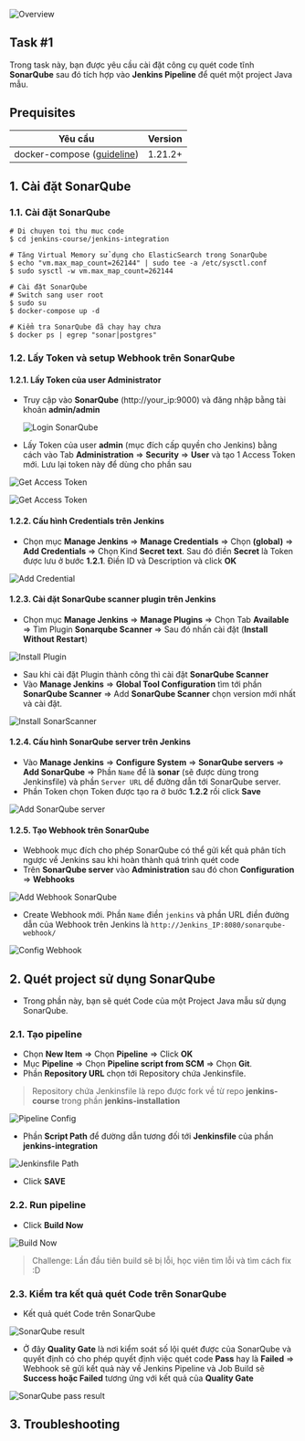 ![Overview](https://github.com/hoabka/jenkins-course/blob/master/jenkins-integration/images/overview.png)  
  
## Task #1
Trong task này, bạn được yêu cầu cài đặt công cụ quét code tĩnh **SonarQube** sau đó tích hợp vào **Jenkins Pipeline** để quét một project Java mẫu.
## Prequisites  
| Yêu cầu |  Version|  
|--|--|  
| docker-compose ([guideline](https://docs.docker.com/compose/install/#alternative-install-options)) | 1.21.2+ |  

## 1. Cài đặt SonarQube
### 1.1.  Cài đặt SonarQube
```console
# Di chuyen toi thu muc code
$ cd jenkins-course/jenkins-integration

# Tăng Virtual Memory sử dụng cho ElasticSearch trong SonarQube 
$ echo "vm.max_map_count=262144" | sudo tee -a /etc/sysctl.conf
$ sudo sysctl -w vm.max_map_count=262144 

# Cài đặt SonarQube
# Switch sang user root
$ sudo su
$ docker-compose up -d

# Kiểm tra SonarQube đã chạy hay chưa
$ docker ps | egrep "sonar|postgres" 
``` 
### 1.2.  Lấy Token và setup Webhook trên SonarQube
#### 1.2.1. Lấy Token của user Administrator
- Truy cập vào **SonarQube** (http://your_ip:9000) và đăng nhập bằng tài khoản **admin/admin**

  ![Login SonarQube](https://github.com/hoabka/jenkins-course/blob/master/jenkins-integration/images/loginSonarQube.JPG)  
  
- Lấy Token của user **admin** (mục đích cấp quyền cho Jenkins) bằng cách vào Tab **Administration** => **Security** => **User**  và tạo 1 Access Token mới. Lưu lại token này để dùng cho phần sau

![Get Access Token](https://github.com/hoabka/jenkins-course/blob/master/jenkins-integration/images/createToken_1.JPG)

![Get Access Token](https://github.com/hoabka/jenkins-course/blob/master/jenkins-integration/images/createToken_2.JPG)

#### 1.2.2. Cấu hình Credentials trên Jenkins  
- Chọn mục **Manage Jenkins** => **Manage Credentials** => Chọn **(global)** => **Add Credentials** => Chọn Kind **Secret text**. Sau đó điền **Secret** là Token được lưu ở bước **1.2.1**. Điền ID và Description và click **OK**

![Add Credential](https://github.com/hoabka/jenkins-course/blob/master/jenkins-integration/images/addCredentialSonar.JPG)

#### 1.2.3. Cài đặt SonarQube scanner plugin trên Jenkins
- Chọn mục **Manage Jenkins** => **Manage Plugins** => Chọn Tab **Available** => Tìm Plugin **Sonarqube Scanner** => Sau đó nhấn cài đặt (**Install Without Restart**)

![Install Plugin](https://github.com/hoabka/jenkins-course/blob/master/jenkins-integration/images/pluginSonarQube.JPG)

- Sau khi cài đặt Plugin thành công thì cài đặt **SonarQube Scanner**
- Vào  **Manage Jenkins** => **Global Tool Configuration**  tìm tới phần **SonarQube Scanner** => Add **SonarQube Scanner** chọn version mới nhất và cài đặt.

![Install SonarScanner](https://github.com/hoabka/jenkins-course/blob/master/jenkins-integration/images/installSonarQube.JPG)

#### 1.2.4. Cấu hình SonarQube server trên Jenkins
- Vào **Manage Jenkins**  => **Configure System** => **SonarQube servers** => **Add SonarQube** => Phần `Name` để là **sonar** (sẽ được dùng trong Jenkinsfile) và phần `Server URL` dể đường dẫn tới SonarQube server.
- Phần Token chọn Token được tạo ra ở bước **1.2.2** rồi click **Save**

![Add SonarQube server](https://github.com/hoabka/jenkins-course/blob/master/jenkins-integration/images/addSonarQubeServer.JPG)

#### 1.2.5. Tạo Webhook trên SonarQube
- Webhook mục đích cho phép SonarQube có thể gửi kết quả phân tích ngược về Jenkins sau khi hoàn thành quá trình quét code
- Trên **SonarQube server** vào **Administration** sau đó chon **Configuration** => **Webhooks** 

![Add Webhook SonarQube](https://github.com/hoabka/jenkins-course/blob/master/jenkins-integration/images/addWebhookSonar.JPG)

- Create Webhook mới. Phần `Name` điền `jenkins` và phần URL điền đường dẫn của Webhook trên Jenkins là `http://Jenkins_IP:8080/sonarqube-webhook/` 

![Config Webhook](https://github.com/hoabka/jenkins-course/blob/master/jenkins-integration/images/configWebhook.JPG)

## 2. Quét project sử dụng SonarQube
- Trong phần này, bạn sẽ quét Code của một Project Java mẫu sử dụng SonarQube.
### 2.1. Tạo pipeline
- Chọn **New Item** => Chọn **Pipeline** => Click **OK**
- Mục **Pipeline** => Chọn **Pipeline script from SCM** => Chọn **Git**.
- Phần **Repository URL** chọn tới Repository chứa Jenkinsfile.

> Repository chứa Jenkinsfile là repo được fork về từ repo **jenkins-course** trong phần **jenkins-installation**

 
![Pipeline Config](https://github.com/hoabka/jenkins-course/blob/master/jenkins-pipeline/images/pipelineConf.JPG)

- Phần **Script Path** để đường dẫn tương đối tới **Jenkinsfile** của phần **jenkins-integration**

![Jenkinsfile Path](https://github.com/hoabka/jenkins-course/blob/master/jenkins-integration/images/jenkinsfilePath.JPG)

- Click **SAVE**
### 2.2.  Run pipeline
- Click **Build Now**

![Build Now](https://github.com/hoabka/jenkins-course/blob/master/jenkins-pipeline/images/buildNow.JPG)

> Challenge: Lần đầu tiên build sẽ bị lỗi, học viên tìm lỗi và tìm cách fix :D

### 2.3. Kiểm tra kết quả quét Code trên SonarQube
- Kết quả quét Code trên SonarQube

![SonarQube result](https://github.com/hoabka/jenkins-course/blob/master/jenkins-integration/images/sonarResult.JPG)

- Ở đây **Quality Gate** là nơi kiểm soát số lội quét được của SonarQube và quyết định có cho phép quyết định việc quét code **Pass** hay là **Failed** => Webhook sẽ gửi kết quả này về Jenkins Pipeline và Job Build sẽ **Success hoặc Failed** tương ứng với kết quả của **Quality Gate**

![SonarQube pass result](https://github.com/hoabka/jenkins-course/blob/master/jenkins-integration/images/passResult.JPG)

## 3. Troubleshooting
